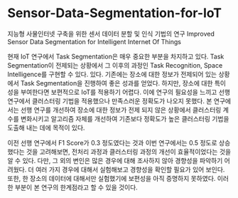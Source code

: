 # Sensor-Data-Segmentation-for-IoT

지능형 사물인터넷 구축을 위한 센서 데이터 분할 및 인식 기법의 연구
Improved Sensor Data Segmentation for Intelligent Internet Of Things

 현재 IoT 연구에서 Task Segmentation은 매우 중요한 부분을 차지하고 있다. Task Segmentation이 전제되는 상황에서 그 이후의 과정인 Task Recognition, Space Intelligence를 구현할 수 있다. 있다. 기존에는 장소에 대한 정보가 전제되어 있는 상황에서 Task Segmentation을 진행하여 좋은 성과를 얻었다. 하지만, 장소에 대한 특이성을 부여한다면 보편적으로 IoT를 적용하기 어렵다. 이에 연구의 필요성을 느끼고 선행 연구에서 클러스터링 기법을 적용했으나 만족스러운 정확도가 나오지 못했다. 본 연구에서는 선행 연구를 개선하여 장소에 대한 정보가 전제 되지 않은 상황에서 클러스터링 계수를 변화시키고 알고리즘 자체를 개선하여 기존보다 정확도가 높은 클러스터링 기법을 도출해 내는 데에 목적이 있다. 

 이전 선행 연구에서 F1 Score가 0.3 정도였다는 것과 이번 연구에서는 0.5 정도로 상승했다는 것을 고려해보면, 전처리 과정과 클러스터링 과정의 개선이 효율적이었다는 것을 알 수 있다. 다만, 그 외의 변인은 많은 경우에 대해 조사하지 않아 경향성을 파악하기 어려웠다. 더 여러 가지 경우에 대해서 실험해보고 경향성을 확인할 필요가 있어 보인다. 또한, 한 장소의 데이터에 대해서만 실험했기에 보편성을 아직 증명하지 못하였다. 이러한 부분이 본 연구의 한계점라고 할 수 있을 것이다.

